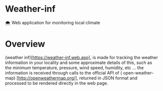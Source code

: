 # Weather-inf
🌨️ Web application for monitoring local climate

# Overview

(weather inf)[https://weather-inf.web.app], is made for tracking the weather information in your locality and some approximate details of this, such as the minimum temperature, pressure, wind speed, humidity, etc ... the information is received through calls to the official API of ( open-weather-map) [http://openweathermap.org/], returned in JSON format and processed to be rendered directly in the web page.
